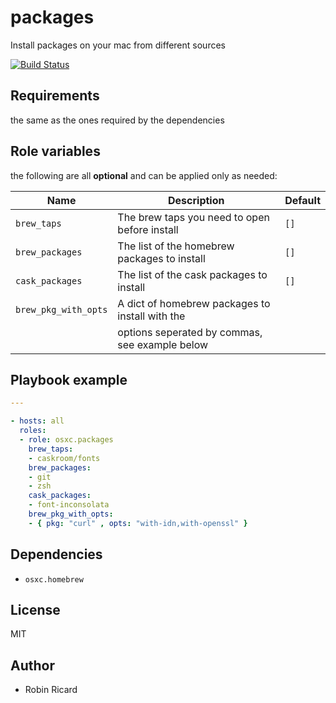 packages
========

Install packages on your mac from different sources

[![Build Status](https://travis-ci.org/osxc/packages.svg)](https://travis-ci.org/osxc/packages/)

## Requirements

the same as the ones required by the dependencies

## Role variables
the following are all **optional** and can be applied only as needed:

| Name                  | Description                                      | Default            |
|-----------------------|--------------------------------------------------|--------------------|
| `brew_taps`           | The brew taps you need to open before install    | `[]`               |
| `brew_packages`       | The list of the homebrew packages to install     | `[]`               |
| `cask_packages`       | The list of the cask packages to install         | `[]`               |
| `brew_pkg_with_opts`  | A dict of homebrew packages to install with the  |                    |
|                       | options seperated by commas, see example below   |                    |

## Playbook example
```YAML
---

- hosts: all
  roles:
  - role: osxc.packages
    brew_taps:
    - caskroom/fonts
    brew_packages:
    - git
    - zsh
    cask_packages:
    - font-inconsolata
    brew_pkg_with_opts:
    - { pkg: "curl" , opts: "with-idn,with-openssl" }

```
## Dependencies

- `osxc.homebrew`

## License

MIT

## Author

- Robin Ricard

